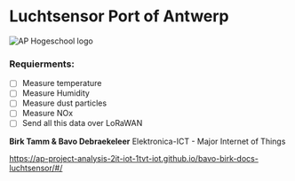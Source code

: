 # Luchtsensor Port of Antwerp
![AP Hogeschool logo](https://external-content.duckduckgo.com/iu/?u=https%3A%2F%2Fpbs.twimg.com%2Fprofile_images%2F378800000542961862%2F5c7765d0b82c5ab3831554e4dcaee38b.png&f=1&nofb=1 "AP Hogeschool")

### Requierments:
- [ ] Measure temperature
- [ ] Measure Humidity
- [ ] Measure dust particles
- [ ] Measure NOx
- [ ] Send all this data over LoRaWAN

<b>Birk Tamm & Bavo Debraekeleer</b>
Elektronica-ICT - Major Internet of Things

https://ap-project-analysis-2it-iot-1tvt-iot.github.io/bavo-birk-docs-luchtsensor/#/
